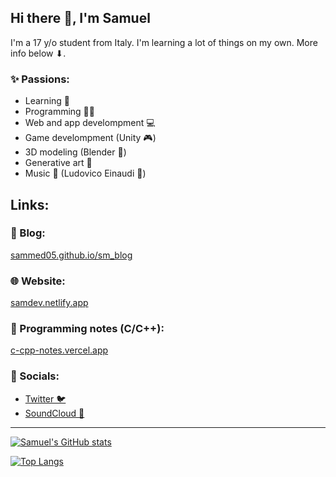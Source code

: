 ## Hi there 👋, I'm Samuel

<!--
**SamMed05/SamMed05** is a ✨ _special_ ✨ repository because its `README.md` (this file) appears on your GitHub profile.

Here are some ideas to get you started:

- 🔭 I’m currently working on ...
- 🌱 I’m currently learning ...
- 👯 I’m looking to collaborate on ...
- 🤔 I’m looking for help with ...
- 💬 Ask me about ...
- 📫 How to reach me: ...
- 😄 Pronouns: ...
- ⚡ Fun fact: ...
-->

I'm a 17 y/o student from Italy. I'm learning a lot of things on my own. More info below ⬇.

### ✨ Passions:
- Learning 🧠
- Programming 👨‍💻
- Web and app develompment 💻
- Game develompment (Unity 🎮)
- 3D modeling (Blender 🧡)
- Generative art 🎨
- Music 🎵 (Ludovico Einaudi 🤍)

## Links:

### 📝 Blog:
[sammed05.github.io/sm_blog](https://sammed05.github.io/sm_blog/)

### 🌐 Website:
[samdev.netlify.app](https://samdev.netlify.app/)

### 📒 Programming notes (C/C++):
[c-cpp-notes.vercel.app](https://c-cpp-notes.vercel.app/)

### 💬 Socials:
- [Twitter 🐦](https://twitter.com/MedianiSamuel)
- [SoundCloud 🎵](https://soundcloud.com/user-398636691)

---

[![Samuel's GitHub stats](https://github-readme-stats.vercel.app/api?username=sammed05&show_icons=true)](https://github.com/anuraghazra/github-readme-stats)

[![Top Langs](https://github-readme-stats.vercel.app/api/top-langs/?username=sammed05&layout=compact)](https://github.com/anuraghazra/github-readme-stats)
